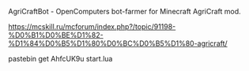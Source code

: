 AgriCraftBot - OpenComputers bot-farmer for Minecraft AgriCraft mod.

https://mcskill.ru/mcforum/index.php?/topic/91198-%D0%B1%D0%BE%D1%82-%D1%84%D0%B5%D1%80%D0%BC%D0%B5%D1%80-agricraft/

pastebin get AhfcUK9u start.lua
